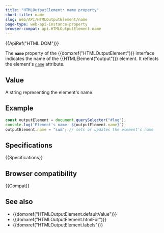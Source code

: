 ```yaml
---
title: "HTMLOutputElement: name property"
short-title: name
slug: Web/API/HTMLOutputElement/name
page-type: web-api-instance-property
browser-compat: api.HTMLOutputElement.name
---
```


{{ApiRef("HTML DOM")}}

The **`name`** property of the {{domxref("HTMLOutputElement")}} interface indicates the name of the {{HTMLElement("output")}} element. It reflects the element's [`name`](/en-US/docs/Web/HTML/Element/output#name) attribute.

## Value

A string representing the element's name.

## Example

```js
const outputElement = document.querySelector("#log");
console.log(`Element's name: ${outputElement.name}`);
outputElement.name = "sum"; // sets or updates the element's name
```

## Specifications

{{Specifications}}

## Browser compatibility

{{Compat}}

## See also

- {{domxref("HTMLOutputElement.defaultValue")}}
- {{domxref("HTMLOutputElement.htmlFor")}}
- {{domxref("HTMLOutputElement.labels")}}
